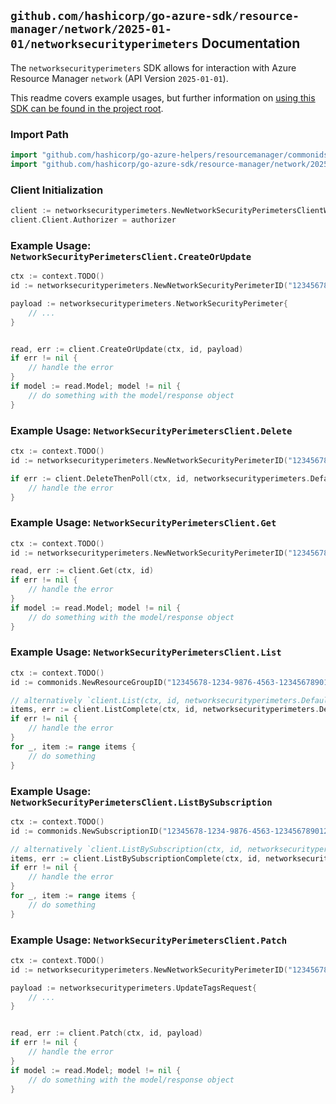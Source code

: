 
## `github.com/hashicorp/go-azure-sdk/resource-manager/network/2025-01-01/networksecurityperimeters` Documentation

The `networksecurityperimeters` SDK allows for interaction with Azure Resource Manager `network` (API Version `2025-01-01`).

This readme covers example usages, but further information on [using this SDK can be found in the project root](https://github.com/hashicorp/go-azure-sdk/tree/main/docs).

### Import Path

```go
import "github.com/hashicorp/go-azure-helpers/resourcemanager/commonids"
import "github.com/hashicorp/go-azure-sdk/resource-manager/network/2025-01-01/networksecurityperimeters"
```


### Client Initialization

```go
client := networksecurityperimeters.NewNetworkSecurityPerimetersClientWithBaseURI("https://management.azure.com")
client.Client.Authorizer = authorizer
```


### Example Usage: `NetworkSecurityPerimetersClient.CreateOrUpdate`

```go
ctx := context.TODO()
id := networksecurityperimeters.NewNetworkSecurityPerimeterID("12345678-1234-9876-4563-123456789012", "example-resource-group", "networkSecurityPerimeterName")

payload := networksecurityperimeters.NetworkSecurityPerimeter{
	// ...
}


read, err := client.CreateOrUpdate(ctx, id, payload)
if err != nil {
	// handle the error
}
if model := read.Model; model != nil {
	// do something with the model/response object
}
```


### Example Usage: `NetworkSecurityPerimetersClient.Delete`

```go
ctx := context.TODO()
id := networksecurityperimeters.NewNetworkSecurityPerimeterID("12345678-1234-9876-4563-123456789012", "example-resource-group", "networkSecurityPerimeterName")

if err := client.DeleteThenPoll(ctx, id, networksecurityperimeters.DefaultDeleteOperationOptions()); err != nil {
	// handle the error
}
```


### Example Usage: `NetworkSecurityPerimetersClient.Get`

```go
ctx := context.TODO()
id := networksecurityperimeters.NewNetworkSecurityPerimeterID("12345678-1234-9876-4563-123456789012", "example-resource-group", "networkSecurityPerimeterName")

read, err := client.Get(ctx, id)
if err != nil {
	// handle the error
}
if model := read.Model; model != nil {
	// do something with the model/response object
}
```


### Example Usage: `NetworkSecurityPerimetersClient.List`

```go
ctx := context.TODO()
id := commonids.NewResourceGroupID("12345678-1234-9876-4563-123456789012", "example-resource-group")

// alternatively `client.List(ctx, id, networksecurityperimeters.DefaultListOperationOptions())` can be used to do batched pagination
items, err := client.ListComplete(ctx, id, networksecurityperimeters.DefaultListOperationOptions())
if err != nil {
	// handle the error
}
for _, item := range items {
	// do something
}
```


### Example Usage: `NetworkSecurityPerimetersClient.ListBySubscription`

```go
ctx := context.TODO()
id := commonids.NewSubscriptionID("12345678-1234-9876-4563-123456789012")

// alternatively `client.ListBySubscription(ctx, id, networksecurityperimeters.DefaultListBySubscriptionOperationOptions())` can be used to do batched pagination
items, err := client.ListBySubscriptionComplete(ctx, id, networksecurityperimeters.DefaultListBySubscriptionOperationOptions())
if err != nil {
	// handle the error
}
for _, item := range items {
	// do something
}
```


### Example Usage: `NetworkSecurityPerimetersClient.Patch`

```go
ctx := context.TODO()
id := networksecurityperimeters.NewNetworkSecurityPerimeterID("12345678-1234-9876-4563-123456789012", "example-resource-group", "networkSecurityPerimeterName")

payload := networksecurityperimeters.UpdateTagsRequest{
	// ...
}


read, err := client.Patch(ctx, id, payload)
if err != nil {
	// handle the error
}
if model := read.Model; model != nil {
	// do something with the model/response object
}
```
